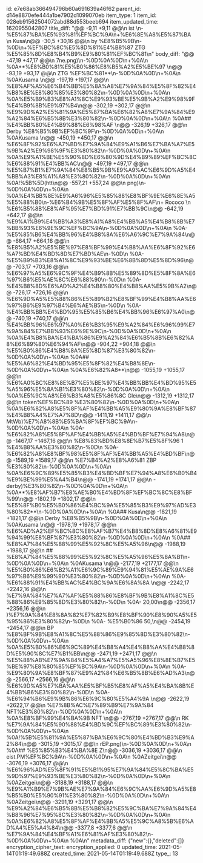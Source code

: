 id: e7e68ab366494796b60a691639a46f62
parent_id: d14e8870efe444a1be7902d1099070eb
item_type: 1
item_id: 028eb91562504072abd88d553beeb694
item_updated_time: 1620955042807
title_diff: "@@ -9,11 +9,11 @@\\n ist \\n-%E5%87%BA%E5%93%81%EF%BC%9A\\n+%E6%8E%A8%E5%87%BA \\n Kusa\\n@@ -30,5 +30,16 @@\\n by %E8%B5%9B\\n-%0D\\n+%EF%BC%8C%E5%8D%81%E4%B8%87 ZTG %E5%85%8D%E8%B4%B9%E9%80%81%EF%BC%81\\n"
body_diff: "@@ -47,19 +47,17 @@\\n 7ne.png)\\n-%0D%0A%0D\\n+%0A\\n %0A**%E8%B0%81%E5%B0%86%E8%B5%A2%E5%BE%97 \\n@@ -93,19 +93,17 @@\\n  ZTG %EF%BC%81**\\n-%0D%0A%0D\\n+%0A\\n %0AKusama \\n@@ -197,19 +197,17 @@\\n %E8%AF%A5%E6%B4%BB%E5%8A%A8%E7%9A%84%E5%8F%82%E4%B8%8E%E8%80%85%E3%80%82\\n-%0D%0A%0D\\n+%0A\\n %0A%E5%B9%B3%E8%A1%8C%E9%93%BE%E5%9B%A2%E9%98%9F%E4%B9%8B%E9%97%B4\\n@@ -302,19 +302,17 @@\\n %E9%9D%A2%E5%81%9A%E5%87%BA%E6%82%A8%E7%9A%84%E9%A2%84%E6%B5%8B%E3%80%82\\n-%0D%0A%0D\\n+%0A\\n %0A## %E4%BB%80%E4%B9%88%E6%98%AF \\n@@ -326,19 +326,17 @@\\n Derby %E8%B5%9B%EF%BC%9F\\n-%0D%0A%0D\\n+%0A\\n %0AKusama \\n@@ -450,19 +450,17 @@\\n %E6%8F%92%E6%A7%BD%E7%9A%84%E9%A1%B6%E7%BA%A7%E5%9B%A2%E9%98%9F%E3%80%82\\n-%0D%0A%0D\\n+%0A\\n %0A%E9%A1%BE%E5%90%8D%E6%80%9D%E4%B9%89%EF%BC%8C%E6%88%91%E4%BB%AC\\n@@ -497,19 +497,17 @@\\n %E5%B7%B1%E7%9A%84%E8%B5%9B%E9%A9%AC%E6%9D%A5%E4%BB%A3%E8%A1%A8%E3%80%82\\n-%0D%0A%0D\\n+%0A\\n %0A!%5B%5D(htt\\n@@ -557,21 +557,24 @@\\n png)\\n-%0D%0A%0D\\n+%0A\\n %0A%E4%BB%8E%E9%A6%96%E5%85%88%E8%BF%9E%E6%8E%A5%E5%88%B0\\n-%E6%B4%9B%E5%8F%AF%E5%8F%AF\\n+ Rococo \\n %E6%B5%8B%E8%AF%95%E7%BD%91%E7%BB%9C\\n@@ -642,19 +642,17 @@\\n %E9%A1%B9%E4%BB%A3%E8%A1%A8%E4%BB%A5%E4%B8%8B%E7%BB%93%E6%9E%9C%EF%BC%9A\\n-%0D%0A%0D\\n+%0A\\n %0A- %E5%85%B6%E4%BB%96%E4%B8%8A%E6%A6%9C%E7%9A%84\\n@@ -664,17 +664,16 @@\\n %E8%B5%A2%E5%BE%97%E8%BF%99%E4%B8%AA%E6%8F%92%E6%A7%BD%E4%BD%8D%E7%BD%AE\\n-%0D\\n %0A- %E5%B9%B3%E8%A1%8C%E9%93%BE%E6%8B%8D%E5%8D%96\\n@@ -703,17 +703,16 @@\\n %E6%97%A5%E6%9C%9F%E4%B9%8B%E5%89%8D%E5%8F%8A%E6%97%B6%E5%AE%8C%E6%88%90\\n-%0D\\n %0A- %E4%B8%8D%E6%AD%A2%E4%B8%80%E4%B8%AA%E5%9B%A2\\n@@ -726,17 +726,16 @@\\n %E6%9D%A5%E5%88%86%E5%89%B2%E8%BF%99%E4%B8%AA%E6%97%B6%E9%97%B4%E6%AE%B5\\n-%0D\\n %0A- %E4%BB%BB%E4%BD%95%E5%85%B6%E4%BB%96%E6%97%A0\\n@@ -740,19 +740,17 @@\\n %E4%BB%96%E6%97%A0%E6%B3%95%E9%A2%84%E6%96%99%E7%9A%84%E7%BB%93%E6%9E%9C\\n-%0D%0A%0D\\n+%0A\\n %0A%E4%B8%BA%E4%BA%86%E9%A2%84%E6%B5%8B%E6%82%A8%E6%89%80%E6%94%AF\\n@@ -904,22 +904,18 @@\\n %E5%B0%86%E4%B8%8A%E5%8D%87%E3%80%82\\n-%0D%0A%0D\\n+%0A\\n %0A## %E5%A6%82%E4%BD%95%E5%8F%82%E4%B8%8E\\n-%0D%0A%0D\\n+%0A\\n %0A%E6%82%A8**\\n@@ -1055,19 +1055,17 @@\\n %E6%A0%BC%E8%8E%B7%E5%BE%97%E4%BB%BB%E4%BD%95%E5%A5%96%E5%8A%B1%E3%80%82\\n-%0D%0A%0D\\n+%0A\\n %0A%E5%9C%A8%E6%B3%A8%E5%86%8C Gle\\n@@ -1312,19 +1312,17 @@\\n token%EF%BC%89 %E3%80%82\\n-%0D%0A%0D\\n+%0A\\n %0A%E6%82%A8%E5%8F%AF%E4%BB%A5%E9%80%9A%E8%BF%87%E4%B8%A4%E7%A7%8D\\n@@ -1411,19 +1411,17 @@\\n MtWb)%E7%A8%8B%E5%BA%8F%EF%BC%9A\\n-%0D%0A%0D\\n+%0A\\n %0A- %E6%82%A8%E5%8F%AF%E4%BB%A5%E4%BD%BF%E7%94%A8\\n@@ -1467,17 +1467,16 @@\\n %E8%83%BD%E8%8E%B7%E5%8F%96 1 %E4%B8%AA%E3%80%82\\n-%0D\\n %0A- %E6%82%A8%E8%BF%98%E5%8F%AF%E4%BB%A5%E4%BD%BF\\n@@ -1589,19 +1589,17 @@\\n %E7%B4%A2%E8%A6%81 ZBP %E3%80%82\\n-%0D%0A%0D\\n+%0A\\n %0A%E6%9C%89%E5%85%B3%E4%BD%BF%E7%94%A8%E6%B0%B4%E9%BE%99%E5%A4%B4\\n@@ -1741,19 +1741,17 @@\\n -derby)%E3%80%82\\n-%0D%0A%0D\\n+%0A\\n %0A**%E8%AF%B7%E8%AE%B0%E4%BD%8F%EF%BC%8C%E8%BF%99\\n@@ -1802,19 +1802,17 @@\\n %E5%8F%B0%E5%B0%86%E4%BC%9A%E5%85%B3%E9%97%AD%E3%80%82**\\n-%0D%0A%0D\\n+%0A\\n %0A## Kusa\\n@@ -1821,19 +1821,17 @@\\n  Derby %E8%B5%9B\\n-%0D%0A%0D\\n+%0A\\n %0AKusama \\n@@ -1978,19 +1978,17 @@\\n %E6%AD%A2%EF%BC%8C%E8%AF%B7%E4%B8%8D%E8%A6%81%E9%94%99%E8%BF%87%E3%80%82\\n-%0D%0A%0D\\n+%0A\\n %0A## %E8%A7%84%E5%88%99%E5%92%8C%E5%A5%96\\n@@ -1988,19 +1988,17 @@\\n ## %E8%A7%84%E5%88%99%E5%92%8C%E5%A5%96%E5%8A%B1\\n-%0D%0A%0D\\n+%0A\\n %0AKusama \\n@@ -2177,19 +2177,17 @@\\n %E5%B0%86%E6%B2%A1%E6%9C%89%E9%94%81%E5%AE%9A%E6%97%B6%E9%99%90%E3%80%82\\n-%0D%0A%0D\\n+%0A\\n %0A- %E6%88%91%E4%BB%AC%E4%BC%9A%E6%8A%8A \\n@@ -2242,17 +2242,16 @@\\n %E7%9A%84%E7%A7%AF%E5%88%86%E8%BF%9B%E8%A1%8C%E5%88%86%E9%85%8D%E3%80%82\\n-%0D\\n %0A- 20,00\\n@@ -2356,17 +2356,16 @@\\n )%E7%9A%84%E8%8A%82%E7%82%B9%E8%BF%90%E8%90%A5%E5%95%86%E3%80%82\\n-%0D\\n %0A- %E5%B0%86 50,\\n@@ -2454,19 +2454,17 @@\\n BP %E8%BF%9B%E8%A1%8C%E5%88%86%E9%85%8D%E3%80%82\\n-%0D%0A%0D\\n+%0A\\n %0A%E5%B0%86%E6%9C%89%E4%B8%A4%E4%B8%AA%E4%B8%8D%E5%90%8C%E7%B1%BB\\n@@ -2471,19 +2471,17 @@\\n %E5%88%AB%E7%9A%84%E5%A4%A7%E5%A5%96%E8%8E%B7%E5%BE%97%E8%80%85%EF%BC%9A\\n-%0D%0A%0D\\n+%0A\\n %0A- %E9%80%9A%E8%BF%87%E9%A2%84%E6%B5%8B%E6%AD%A3\\n@@ -2566,17 +2566,16 @@\\n  %E6%9D%A5%E7%BA%AA%E5%BF%B5%E8%AF%A5%E4%BA%8B%E4%BB%B6%E3%80%82\\n-%0D\\n %0A- %E6%94%B6%E9%9B%86%E6%9C%80%E5%A4%9A \\n@@ -2622,19 +2622,17 @@\\n %E7%8B%AC%E7%89%B9%E7%9A%84 NFT%E3%80%82\\n-%0D%0A%0D\\n+%0A\\n %0A%E8%BF%99%E4%BA%9B NFT \\n@@ -2767,19 +2767,17 @@\\n RK %E7%9A%84%E5%90%88%E4%BD%9C%EF%BC%89%E3%80%82\\n-%0D%0A%0D\\n+%0A\\n %0A!%5B%E5%81%9A%E5%87%BA%E6%9C%80%E4%BD%B3%E9%A2%84\\n@@ -3015,19 +3015,17 @@\\n rEP.png)\\n-%0D%0A%0D\\n+%0A\\n %0A## %E5%85%B3%E4%BA%8E Z\\n@@ -3036,19 +3036,17 @@\\n eist.PM%EF%BC%9A\\n-%0D%0A%0D\\n+%0A\\n %0AZeitgei\\n@@ -3076,19 +3076,17 @@\\n %E6%96%AD%E5%8F%91%E5%B1%95%E7%9A%84%E5%8C%BA%E5%9D%97%E9%93%BE%E3%80%82\\n-%0D%0A%0D\\n+%0A\\n %0AZeitgei\\n@@ -3188,19 +3188,17 @@\\n %E9%A1%B9%E7%9B%AE%E7%9A%84%E6%9C%AA%E6%9D%A5%E8%B5%B0%E5%90%91%E3%80%82\\n-%0D%0A%0D\\n+%0A\\n %0AZeitgei\\n@@ -3291,19 +3291,17 @@\\n %E9%A2%84%E6%B5%8B%E5%B8%82%E5%9C%BA%E7%9A%84%E4%B8%96%E7%95%8C%E3%80%82\\n-%0D%0A%0D\\n+%0A\\n %0A%E6%82%A8%E5%8F%AF%E4%BB%A5%E5%9C%A8%5B%E6%AD%A4%E5%A4%84\\n@@ -3377,8 +3377,6 @@\\n %E7%9A%84%E4%BF%A1%E6%81%AF%E3%80%82\\n-%0D%0A%0D\\n+%0A\\n %0A\\n"
metadata_diff: {"new":{},"deleted":[]}
encryption_cipher_text: 
encryption_applied: 0
updated_time: 2021-05-14T01:19:49.688Z
created_time: 2021-05-14T01:19:49.688Z
type_: 13